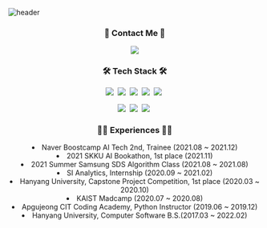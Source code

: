 
![header](https://capsule-render.vercel.app/api?type=slice&color=auto&height=200&section=header&text=Eunjin%20Heo&fontSize=60&fontColor=000000&customColorList=3)


<h3 align="center">🌈 Contact Me 🌈</h3>
<p align="center">
  <a href="mailto:eunjinhh131@gmail.com"><img src="https://img.shields.io/badge/Gmail-d14836?style=flat-square&logo=Gmail&logoColor=white&link=eunjinhh131@gmail.com"/></a>
</p>
<h3 align="center">🛠 Tech Stack 🛠</h3>
<p align="center">
  <img src="https://img.shields.io/badge/C++-00599C?style=flat-square&logo=C%2B%2B&logoColor=white"/></a>&nbsp 
  <img src="https://img.shields.io/badge/Python-3766AB?style=flat-square&logo=Python&logoColor=white"/></a>&nbsp
  <img src="https://img.shields.io/badge/Flask-339933?style=flat-square&logo=Flask&logoColor=white"/></a>&nbsp 
  <img src="https://img.shields.io/badge/Pytorch-d12833?style=flat-square&logo=Pytorch&logoColor=white"/></a>&nbsp
  <img src="https://img.shields.io/badge/HuggingFace-E6B91E?style=flat-square&logo=huggingface&logoColor=white"/></a>&nbsp
</p>
<p align="center">
  <img src="https://img.shields.io/badge/Mysql-E4B91E?style=flat-square&logo=MySql&logoColor=white"/></a>&nbsp 
  <img src="https://img.shields.io/badge/Mongodb-092E20?style=flat-square&logo=Mongodb&logoColor=white"/></a>&nbsp 
  <img src="https://img.shields.io/badge/Mariadb-1239EA?style=flat-square&logo=Mariadb&logoColor=white"/></a>&nbsp 
</p>

<h3 align="center"> 👩‍💻 Experiences 👩‍💻 </h3>
<p align="center">
  <li align ="center">Naver Boostcamp AI Tech 2nd, Trainee (2021.08 ~ 2021.12)</li>
  <li align ="center">2021 SKKU AI Bookathon, 1st place (2021.11)</li>
  <li align ="center">2021 Summer Samsung SDS Algorithm Class (2021.08 ~ 2021.08)</li>
  <li align ="center">SI Analytics, Internship (2020.09 ~ 2021.02)</li>
  <li align ="center">Hanyang University, Capstone Project Competition, 1st place (2020.03 ~ 2020.10)</li>
  <li align ="center">KAIST Madcamp (2020.07 ~ 2020.08) </li>
  <li align ="center">Apgujeong CIT Coding Academy, Python Instructor (2019.06 ~ 2019.12)</li>
  <li align ="center">Hanyang University, Computer Software B.S.(2017.03 ~ 2022.02)</li>
</p>
     
<!--
**eunaoeh/eunaoeh** is a ✨ _special_ ✨ repository because its `README.md` (this file) appears on your GitHub profile.

Here are some ideas to get you started:

- 🔭 I’m currently working on ...
- 🌱 I’m currently learning ...
- 👯 I’m looking to collaborate on ...
- 🤔 I’m looking for help with ...
- 💬 Ask me about ...
- 📫 How to reach me: ...
- 😄 Pronouns: ...
- ⚡ Fun fact: ...
-->
